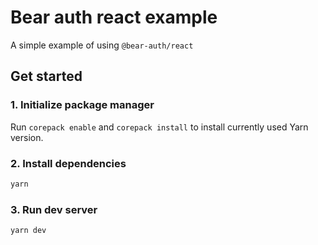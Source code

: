 # Bear auth react example

A simple example of using `@bear-auth/react`

## Get started

### 1. Initialize package manager
Run `corepack enable` and `corepack install` to install currently used Yarn version.

### 2. Install dependencies
```sh
yarn
```

### 3. Run dev server
```sh
yarn dev
```